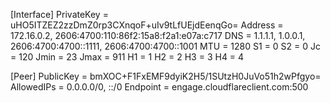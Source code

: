 [Interface]
PrivateKey = uHO5ITZEZ2zzDmZ0rp3CXnqoF+uIv9tLfUEjdEenqGo=
Address = 172.16.0.2, 2606:4700:110:86f2:15a8:f2a1:e07a:c717
DNS = 1.1.1.1, 1.0.0.1, 2606:4700:4700::1111, 2606:4700:4700::1001
MTU = 1280
S1 = 0
S2 = 0
Jc = 120
Jmin = 23
Jmax = 911
H1 = 1
H2 = 2
H3 = 3
H4 = 4

[Peer]
PublicKey = bmXOC+F1FxEMF9dyiK2H5/1SUtzH0JuVo51h2wPfgyo=
AllowedIPs = 0.0.0.0/0, ::/0
Endpoint = engage.cloudflareclient.com:500
